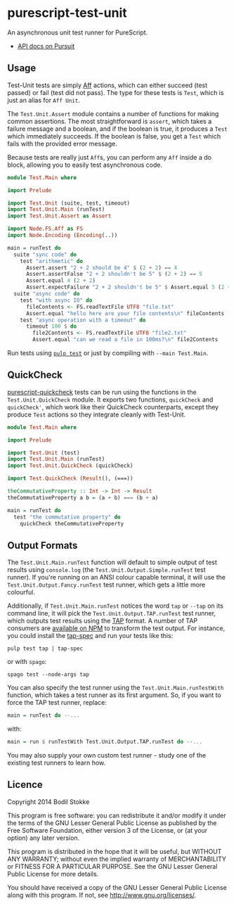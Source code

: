 # purescript-test-unit

An asynchronous unit test runner for PureScript.

* [API docs on Pursuit](http://pursuit.purescript.org/packages/purescript-test-unit/)

## Usage

Test-Unit tests are simply [Aff](https://github.com/slamdata/purescript-aff) actions, which can either succeed (test passed) or fail (test did not pass). The type for these tests is `Test`, which is just an alias for `Aff Unit`.

The `Test.Unit.Assert` module contains a number of functions for making common assertions. The most straightforward is `assert`, which takes a failure message and a boolean, and if the boolean is true, it produces a `Test` which immediately succeeds. If the boolean is false, you get a `Test` which fails with the provided error message.

Because tests are really just `Aff`s, you can perform any `Aff` inside a do block, allowing you to easily test asynchronous code.

```purescript
module Test.Main where

import Prelude

import Test.Unit (suite, test, timeout)
import Test.Unit.Main (runTest)
import Test.Unit.Assert as Assert

import Node.FS.Aff as FS
import Node.Encoding (Encoding(..))

main = runTest do
  suite "sync code" do
    test "arithmetic" do
      Assert.assert "2 + 2 should be 4" $ (2 + 2) == 4
      Assert.assertFalse "2 + 2 shouldn't be 5" $ (2 + 2) == 5
      Assert.equal 4 (2 + 2)
      Assert.expectFailure "2 + 2 shouldn't be 5" $ Assert.equal 5 (2 + 2)
  suite "async code" do
    test "with async IO" do
      fileContents <- FS.readTextFile UTF8 "file.txt"
      Assert.equal "hello here are your file contents\n" fileContents
    test "async operation with a timeout" do
      timeout 100 $ do
        file2Contents <- FS.readTextFile UTF8 "file2.txt"
        Assert.equal "can we read a file in 100ms?\n" file2Contents
```

Run tests using [`pulp test`](https://github.com/bodil/pulp) or just by compiling with `--main Test.Main`.

## QuickCheck

[purescript-quickcheck](https://github.com/purescript/purescript-quickcheck) tests can be run using the functions in the `Test.Unit.QuickCheck` module. It exports two functions, `quickCheck` and `quickCheck'`, which work like their QuickCheck counterparts, except they produce `Test` actions so they integrate cleanly with Test-Unit.

```purescript
module Test.Main where

import Prelude

import Test.Unit (test)
import Test.Unit.Main (runTest)
import Test.Unit.QuickCheck (quickCheck)

import Test.QuickCheck (Result(), (===))

theCommutativeProperty :: Int -> Int -> Result
theCommutativeProperty a b = (a + b) === (b + a)

main = runTest do
  test "the commutative property" do
    quickCheck theCommutativeProperty
```

## Output Formats

The `Test.Unit.Main.runTest` function will default to simple output of test results using `console.log` (the `Test.Unit.Output.Simple.runTest` test runner). If you're running on an ANSI colour capable terminal, it will use the `Test.Unit.Output.Fancy.runTest` test runner, which gets a little more colourful.

Additionally, if `Test.Unit.Main.runTest` notices the word `tap` or `--tap` on its command line, it will pick the `Test.Unit.Output.TAP.runTest` test runner, which outputs test results using the [TAP](https://testanything.org/) format. A number of TAP consumers are [available on NPM](https://www.npmjs.com/package/tape#pretty-reporters) to transform the test output. For instance, you could install the [tap-spec](https://github.com/scottcorgan/tap-spec) and run your tests like this:

```
pulp test tap | tap-spec
```

or with `spago`:
```
spago test --node-args tap
```

You can also specify the test runner using the `Test.Unit.Main.runTestWith` function, which takes a test runner as its first argument. So, if you want to force the TAP test runner, replace:
```purescript
main = runTest do --...
```
with:
```purescript
main = run $ runTestWith Test.Unit.Output.TAP.runTest do --...
```

You may also supply your own custom test runner - study one of the existing test runners to learn how.

## Licence

Copyright 2014 Bodil Stokke

This program is free software: you can redistribute it and/or modify it under the terms of the GNU Lesser General Public License as published by the Free Software Foundation, either version 3 of the License, or (at your option) any later version.

This program is distributed in the hope that it will be useful, but WITHOUT ANY WARRANTY; without even the implied warranty of MERCHANTABILITY or FITNESS FOR A PARTICULAR PURPOSE. See the GNU Lesser General Public License for more details.

You should have received a copy of the GNU Lesser General Public License along with this program. If not, see <http://www.gnu.org/licenses/>.
